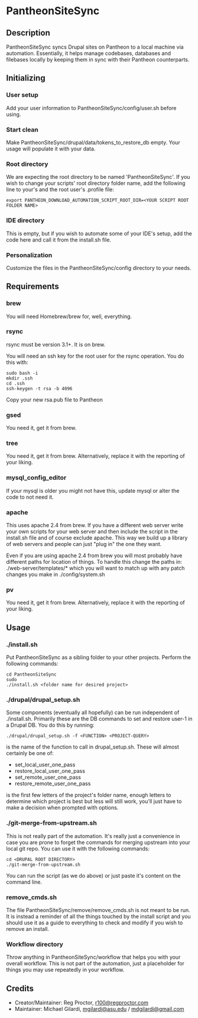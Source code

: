 # PantheonSiteSync
## Description
PantheonSiteSync syncs Drupal sites on Pantheon to a local machine via automation. Essentially, it helps manage codebases, databases and filebases locally by keeping them in sync with their Pantheon counterparts.

## Initializing
### User setup
Add your user information to PantheonSiteSync/config/user.sh before using.

### Start clean
Make PantheonSiteSync/drupal/data/tokens_to_restore_db empty. Your usage will populate it with your data.

### Root directory
We are expecting the root directory to be named 'PantheonSiteSync'. If you wish to change your scripts' root directory folder name, add the following line to your's and the root user's .profile file:
```
export PANTHEON_DOWNLOAD_AUTOMATION_SCRIPT_ROOT_DIR=<YOUR SCRIPT ROOT FOLDER NAME>
```

### IDE directory
This is empty, but if you wish to automate some of your IDE's setup, add the code here and call it from the install.sh file.

### Personalization
Customize the files in the PantheonSiteSync/config directory to your needs.

## Requirements
### brew
You will need Homebrew/brew for, well, everything.

### rsync
rsync must be version 3.1+. It is on brew.

You will need an ssh key for the root user for the rsync operation. You do this with:
```
sudo bash -i
mkdir .ssh
cd .ssh
ssh-keygen -t rsa -b 4096
```
Copy your new rsa.pub file to Pantheon

### gsed
You need it, get it from brew.

### tree
You need it, get it from brew. Alternatively, replace it with the reporting of your liking.

### mysql_config_editor
If your mysql is older you might not have this, update mysql or alter the code to not need it.

### apache
This uses apache 2.4 from brew. If you have a different web server write your own scripts for your web server and then include the script in the install.sh file and of course exclude apache. This way we build up a library of web servers and people can just "plug in" the one they want.

Even if you are using apache 2.4 from brew you will most probably have different paths for location of things. To handle this change the paths in: ./web-server/templates/* which you will want to match up with any patch changes you make in ./config/system.sh

### pv
You need it, get it from brew. Alternatively, replace it with the reporting of your liking.

## Usage
### ./install.sh
Put PantheonSiteSync as a sibling folder to your other projects. Perform the following commands:
```
cd PantheonSiteSync
sudo
./install.sh <folder name for desired project>
```

### ./drupal/drupal_setup.sh
Some components (eventually all hopefully) can be run independent of ./install.sh. Primarily these are the DB commands to set and restore user-1 in a Drupal DB. You do this by running:
```
./drupal/drupal_setup.sh -f <FUNCTION> <PROJECT-QUERY>
```
<FUNCTION> is the name of the function to call in drupal_setup.sh. These will almost certainly be one of:
* set_local_user_one_pass
* restore_local_user_one_pass
* set_remote_user_one_pass
* restore_remote_user_one_pass

<PROJECT-QUERY> is the first few letters of the project's folder name, enough letters to determine which project is best but less will still work, you'll just have to make a decision when prompted with options.

### ./git-merge-from-upstream.sh
This is not really part of the automation. It's really just a convenience in case you are prone to forget the commands for merging upstream into your local git repo. You can use it with the following commands:
```
cd <DRUPAL ROOT DIRECTORY>
./git-merge-from-upstream.sh
```
You can run the script (as we do above) or just paste it's content on the command line.

### remove_cmds.sh
The file PantheonSiteSync/remove/remove_cmds.sh is not meant to be run. It is instead a reminder of all the things touched by the install script and you should use it as a guide to everything to check and modify if you wish to remove an install.

### Workflow directory
Throw anything in PantheonSiteSync/workflow that helps you with your overall workflow. This is not part of the automation, just a placeholder for things you may use repeatedly in your workflow.

## Credits
* Creator/Maintainer: Reg Proctor, r100@regproctor.com
* Maintainer: Michael Gilardi, mgilardi@asu.edu / mdgilardi@gmail.com
